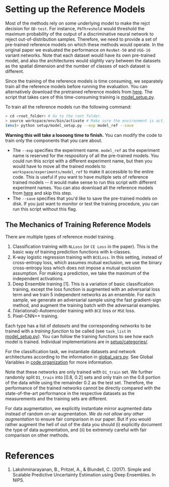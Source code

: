 # Setting up the Reference Models
Most of the methods rely on some underlying model to make the rejct decision for `OD-test`. For instance, `PbThreshold` would threshold the maximum probability of the output of a discriminative neural network to reject out-of-distribution samples. Therefore, we need to provide a set of pre-trained reference models on which these methods would operate. In the original paper we evaluated the performance on `ResNet-50` and `VGG-16` variant networks. Note that each dataset would have its own pre-trained model, and also the architectures would slightly vary between the datasets as the spatial dimension and the number of classes of each dataset is different.

Since the training of the reference models is time consuming, we separately train all the reference models before running the evaluation. You can alternatively download the pretrained reference models from [here](pretrained.md). The script that takes care of this time-consuming training is [model_setup.py](../setup/model_setup.py).

To train all the reference models run the following command:

```bash
> cd <root_folder> # Go to the root folder.
> source workspace/env/bin/activate # Make sure the environment is active.
(env)> python setup/model_setup.py --exp model_ref --save
```

 **Warning this will take a loooong time to finish.** You can modify the code to train only the components that you care about.

- The `--exp` specifies the experiment name. `model_ref` as the experiment name is reserved for the respository of all the pre-trained models. You could run this script with a different experiment name, but then you would have to move all the trained models to `workspace/experiments/model_ref` to make it accessible to the entire code. This is useful if you want to have multiple sets of reference trained models -- it would make sense to run this script with different experiment names. You can also download all the reference models from [here](pretrained.md) and skip this step.
- The `--save` specifies that you'd like to save the pre-trained models on disk. If you just want to monitor or test the training procedure, you can run this script without this flag.

## The Mechanics of Training Reference Models
There are multiple types of reference model training.

1. Classification training with `NLLoss` (or `CE Loss` in the paper). This is the basic way of training prediction functions with k-classes.
2. K-way logistic regression training with `BCELoss`. In this setting, instead of cross-entropy loss, which assumes mutual exclusion, we use the binary cross-entropy loss which does not impose a mutual exclusion assumption. For making a prediction, we take the maximum of the independent activations.
3. Deep Ensemble training [1]. This is a variation of basic classification training, except the loss function is augmented with an adversarial loss term and we train 5 independent networks as an ensemble. For each sample, we generate an adversarial sample using the fast gradient-sign method, and augment the training batch with the adversarial examples.
4. (Variational)-Autoencoder training with `BCE` loss or `MSE` loss.
5. Pixel-CNN++ training.

Each type has a list of _datasets_ and the corresponding _networks_ to be trained with a _training function_ to be called (see `task_list` in [model_setup.py](../setup/model_setup.py)). You can follow the training functions to see how each model is trained. Individual implementations are in [setup/categories/](../setup/categories/).

For the classification task, we instantiate datasets and network architectures according to the information in [global_vars.py](../global_vars.py). See Global Variables in [code organization](code_organization.md) for more information.

Note that these networks are only trained with `D1_train` set. We further randomly split `D1_train` into [0.8, 0.2] sets and only train on the 0.8 portion of the data while using the remainder 0.2 as the test set. Therefore, the performance of the trained networks cannot be directly compared with the state-of-the-art performance in the respective datasets as the measurements and the training sets are different.

For data augmentation, we explicitly instantiate mirror augmented data instead of random on-air augmentation. *We do not allow any other augmentation* to ensure fair comparison in our paper. But if you would rather augment the hell of out of the data you should (i) explicitly document the type of data augmentation, and (ii) be extremely careful with fair comparison on other methods.

# References
1. Lakshminarayanan, B., Pritzel, A., & Blundell, C. (2017). Simple and Scalable Predictive Uncertainty Estimation using Deep Ensembles. In NIPS.
